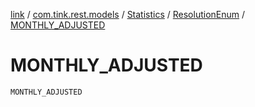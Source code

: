 [link](../../../index.md) / [com.tink.rest.models](../../index.md) / [Statistics](../index.md) / [ResolutionEnum](index.md) / [MONTHLY_ADJUSTED](./-m-o-n-t-h-l-y_-a-d-j-u-s-t-e-d.md)

# MONTHLY_ADJUSTED

`MONTHLY_ADJUSTED`